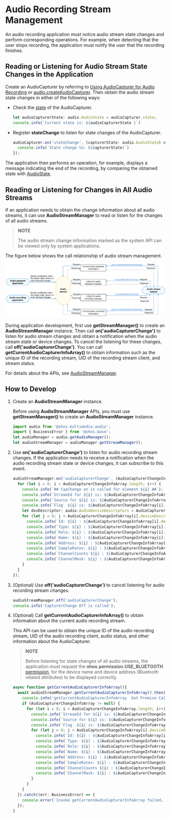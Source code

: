 # Audio Recording Stream Management

An audio recording application must notice audio stream state changes and perform corresponding operations. For example, when detecting that the user stops recording, the application must notify the user that the recording finishes.

## Reading or Listening for Audio Stream State Changes in the Application

Create an AudioCapturer by referring to [Using AudioCapturer for Audio Recording](using-audiocapturer-for-recording.md) or [audio.createAudioCapturer](../reference/apis/js-apis-audio.md#audiocreateaudiocapturer8). Then obtain the audio stream state changes in either of the following ways:

- Check the [state](../reference/apis/js-apis-audio.md#attributes) of the AudioCapturer.
    
  ```ts
  let audioCapturerState: audio.AudioState = audioCapturer.state;
  console.info(`Current state is: ${audioCapturerState }`)
  ```

- Register **stateChange** to listen for state changes of the AudioCapturer.
    
  ```ts
  audioCapturer.on('stateChange', (capturerState: audio.AudioState) => {
    console.info(`State change to: ${capturerState}`)
  });
  ```

The application then performs an operation, for example, displays a message indicating the end of the recording, by comparing the obtained state with [AudioState](../reference/apis/js-apis-audio.md#audiostate8).

## Reading or Listening for Changes in All Audio Streams

If an application needs to obtain the change information about all audio streams, it can use **AudioStreamManager** to read or listen for the changes of all audio streams.

> **NOTE**
> 
> The audio stream change information marked as the system API can be viewed only by system applications.

The figure below shows the call relationship of audio stream management.

![Call relationship of recording stream management](figures/invoking-relationship-recording-stream-mgmt.png)

During application development, first use **getStreamManager()** to create an **AudioStreamManager** instance. Then call **on('audioCapturerChange')** to listen for audio stream changes and obtain a notification when the audio stream state or device changes. To cancel the listening for these changes, call **off('audioCapturerChange')**. You can call **getCurrentAudioCapturerInfoArray()** to obtain information such as the unique ID of the recording stream, UID of the recording stream client, and stream status.

For details about the APIs, see [AudioStreamManager](../reference/apis/js-apis-audio.md#audiostreammanager9).


## How to Develop

1. Create an **AudioStreamManager** instance.
   
     Before using **AudioStreamManager** APIs, you must use **getStreamManager()** to create an **AudioStreamManager** instance.
     
   ```ts
   import audio from '@ohos.multimedia.audio';
   import { BusinessError } from '@ohos.base';
   let audioManager = audio.getAudioManager();
   let audioStreamManager = audioManager.getStreamManager();
   ```

2. Use **on('audioCapturerChange')** to listen for audio recording stream changes. If the application needs to receive a notification when the audio recording stream state or device changes, it can subscribe to this event.
     
   ```ts
   audioStreamManager.on('audioCapturerChange', (AudioCapturerChangeInfoArray: audio.AudioCapturerChangeInfoArray) =>  {
     for (let i = 0; i < AudioCapturerChangeInfoArray.length; i++) {
       console.info(`## CapChange on is called for element ${i} ##`);
       console.info(`StreamId for ${i} is: ${AudioCapturerChangeInfoArray[i].streamId}`);
       console.info(`Source for ${i} is: ${AudioCapturerChangeInfoArray[i].capturerInfo.source}`);
       console.info(`Flag  ${i} is: ${AudioCapturerChangeInfoArray[i].capturerInfo.capturerFlags}`);
       let devDescriptor: audio.AudioDeviceDescriptors = AudioCapturerChangeInfoArray[i].deviceDescriptors;
       for (let j = 0; j < AudioCapturerChangeInfoArray[i].deviceDescriptors.length; j++) {
         console.info(`Id: ${i} : ${AudioCapturerChangeInfoArray[i].deviceDescriptors[j].id}`);
         console.info(`Type: ${i} : ${AudioCapturerChangeInfoArray[i].deviceDescriptors[j].deviceType}`);
         console.info(`Role: ${i} : ${AudioCapturerChangeInfoArray[i].deviceDescriptors[j].deviceRole}`);
         console.info(`Name: ${i} : ${AudioCapturerChangeInfoArray[i].deviceDescriptors[j].name}`);
         console.info(`Address: ${i} : ${AudioCapturerChangeInfoArray[i].deviceDescriptors[j].address}`);
         console.info(`SampleRates: ${i} : ${AudioCapturerChangeInfoArray[i].deviceDescriptors[j].sampleRates[0]}`);
         console.info(`ChannelCounts ${i} : ${AudioCapturerChangeInfoArray[i].deviceDescriptors[j].channelCounts[0]}`);
         console.info(`ChannelMask: ${i} : ${AudioCapturerChangeInfoArray[i].deviceDescriptors[j].channelMasks}`);
       }
     }
   });
   ```

3. (Optional) Use **off('audioCapturerChange')** to cancel listening for audio recording stream changes.
     
   ```ts
   audioStreamManager.off('audioCapturerChange');
   console.info('CapturerChange Off is called');
   ```

4. (Optional) Call **getCurrentAudioCapturerInfoArray()** to obtain information about the current audio recording stream.
   
     This API can be used to obtain the unique ID of the audio recording stream, UID of the audio recording client, audio status, and other information about the AudioCapturer.
   > **NOTE**
   > 
   > Before listening for state changes of all audio streams, the application must request the **ohos.permission.USE_BLUETOOTH** [permission](../security/accesstoken-guidelines.md), for the device name and device address (Bluetooth related attributes) to be displayed correctly.

   ```ts
   async function getCurrentAudioCapturerInfoArray(){
     await audioStreamManager.getCurrentAudioCapturerInfoArray().then((AudioCapturerChangeInfoArray: audio.AudioCapturerChangeInfoArray) => {
       console.info('getCurrentAudioCapturerInfoArray  Get Promise Called ');
       if (AudioCapturerChangeInfoArray != null) {
         for (let i = 0; i < AudioCapturerChangeInfoArray.length; i++) {
           console.info(`StreamId for ${i} is: ${AudioCapturerChangeInfoArray[i].streamId}`);
           console.info(`Source for ${i} is: ${AudioCapturerChangeInfoArray[i].capturerInfo.source}`);
           console.info(`Flag  ${i} is: ${AudioCapturerChangeInfoArray[i].capturerInfo.capturerFlags}`);
           for (let j = 0; j < AudioCapturerChangeInfoArray[i].deviceDescriptors.length; j++) {
             console.info(`Id: ${i} : ${AudioCapturerChangeInfoArray[i].deviceDescriptors[j].id}`);
             console.info(`Type: ${i} : ${AudioCapturerChangeInfoArray[i].deviceDescriptors[j].deviceType}`);
             console.info(`Role: ${i} : ${AudioCapturerChangeInfoArray[i].deviceDescriptors[j].deviceRole}`);
             console.info(`Name: ${i} : ${AudioCapturerChangeInfoArray[i].deviceDescriptors[j].name}`);
             console.info(`Address: ${i} : ${AudioCapturerChangeInfoArray[i].deviceDescriptors[j].address}`);
             console.info(`SampleRates: ${i} : ${AudioCapturerChangeInfoArray[i].deviceDescriptors[j].sampleRates[0]}`);
             console.info(`ChannelCounts ${i} : ${AudioCapturerChangeInfoArray[i].deviceDescriptors[j].channelCounts[0]}`);
             console.info(`ChannelMask: ${i} : ${AudioCapturerChangeInfoArray[i].deviceDescriptors[j].channelMasks}`);
           }
         }
       }
     }).catch((err: BusinessError) => {
       console.error(`Invoke getCurrentAudioCapturerInfoArray failed, code is ${err.code}, message is ${err.message}`);
     });
   }
   ```
